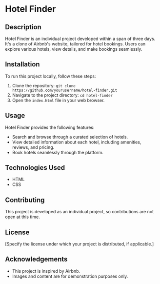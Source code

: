 # Hotel Finder

## Description
Hotel Finder is an individual project developed within a span of three days. It's a clone of Airbnb's website, tailored for hotel bookings. Users can explore various hotels, view details, and make bookings seamlessly.



## Installation
To run this project locally, follow these steps:

1. Clone the repository: `git clone https://github.com/yourusername/hotel-finder.git`
2. Navigate to the project directory: `cd hotel-finder`
3. Open the `index.html` file in your web browser.

## Usage
Hotel Finder provides the following features:
- Search and browse through a curated selection of hotels.
- View detailed information about each hotel, including amenities, reviews, and pricing.
- Book hotels seamlessly through the platform.

## Technologies Used
- HTML
- CSS

## Contributing
This project is developed as an individual project, so contributions are not open at this time.

## License
[Specify the license under which your project is distributed, if applicable.]

## Acknowledgements
- This project is inspired by Airbnb.
- Images and content are for demonstration purposes only.

